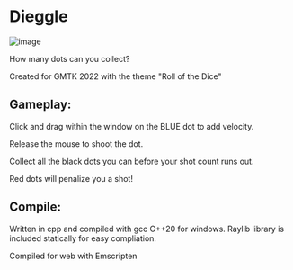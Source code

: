 # Dieggle

![image](https://github.com/user-attachments/assets/bdc5ecdc-5f9c-4b7b-87ad-fa876df10ce1)

How many dots can you collect?

Created for GMTK 2022 with the theme "Roll of the Dice"


## Gameplay:

Click and drag within the window on the BLUE dot to add velocity. 

Release the mouse to shoot the dot.

Collect all the black dots you can before your shot count runs out.

Red dots will penalize you a shot!

## Compile:

Written in cpp and compiled with gcc C++20 for windows.
Raylib library is included statically for easy compliation.

Compiled for web with Emscripten
